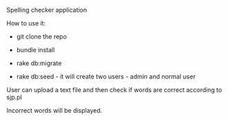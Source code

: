 Spelling checker application

How to use it:

* git clone the repo

* bundle install

* rake db:migrate

* rake db:seed - it will create two users - admin and normal user

User can upload a text file and then check if words are correct according to
sjp.pl

Incorrect words will be displayed.
